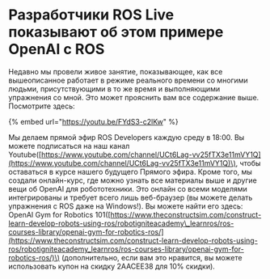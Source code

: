 # Разработчики ROS Live показывают об этом примере OpenAI с ROS

Недавно мы провели живое занятие, показывающее, как все вышеописанное работает в режиме реального времени со многими людьми, присутствующими в то же время и выполняющими упражнения со мной. Это может прояснить вам все содержание выше. Посмотрите здесь:

{% embed url="https://youtu.be/FYdS3-c2lKw" %}

Мы делаем прямой эфир ROS Developers каждую среду в 18:00. Вы можете подписаться на наш канал Youtube\([https://www.youtube.com/channel/UCt6Lag-vv25fTX3e11mVY1Q](https://www.youtube.com/channel/UCt6Lag-vv25fTX3e11mVY1Q)\), чтобы оставаться в курсе нашего будущего Прямого эфира. Кроме того, мы создали онлайн-курс, где можно узнать все материалы выше и другие вещи об OpenAI для робототехники. Это онлайн со всеми моделями интегрированы и требует всего лишь веб-браузер \(вы можете делать упражнения с ROS даже на Windows!\). Вы можете найти его здесь: OpenAI Gym for Robotics 101\([https://www.theconstructsim.com/construct-learn-develop-robots-using-ros/robotigniteacademy\_learnros/ros-courses-library/openai-gym-for-robotics-ros/](https://www.theconstructsim.com/construct-learn-develop-robots-using-ros/robotigniteacademy_learnros/ros-courses-library/openai-gym-for-robotics-ros/)\) \(дополнительно, если вам это нравится, вы можете использовать купон на скидку 2AACEE38 для 10% скидки\).


